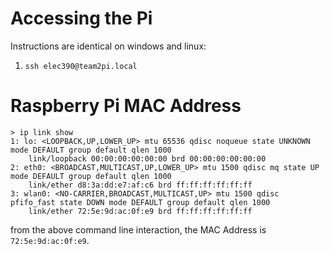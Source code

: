 # Accessing the Pi
Instructions are identical on windows and linux:
1. `ssh elec390@team2pi.local`
# Raspberry Pi MAC Address
```
> ip link show
1: lo: <LOOPBACK,UP,LOWER_UP> mtu 65536 qdisc noqueue state UNKNOWN mode DEFAULT group default qlen 1000
    link/loopback 00:00:00:00:00:00 brd 00:00:00:00:00:00
2: eth0: <BROADCAST,MULTICAST,UP,LOWER_UP> mtu 1500 qdisc mq state UP mode DEFAULT group default qlen 1000
    link/ether d8:3a:dd:e7:af:c6 brd ff:ff:ff:ff:ff:ff
3: wlan0: <NO-CARRIER,BROADCAST,MULTICAST,UP> mtu 1500 qdisc pfifo_fast state DOWN mode DEFAULT group default qlen 1000
    link/ether 72:5e:9d:ac:0f:e9 brd ff:ff:ff:ff:ff:ff
```
from the above command line interaction, the MAC Address is `72:5e:9d:ac:0f:e9`.